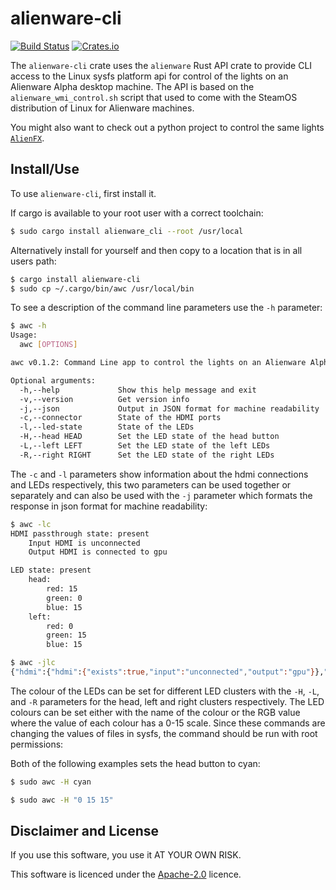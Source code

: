 # alienware-cli

[![Build Status](https://github.com/a1ecbr0wn/alienware-wmi/actions/workflows/build.yml/badge.svg)](https://github.com/a1ecbr0wn/alienware-wmi/actions/workflows/build.yml) [![Crates.io](https://img.shields.io/crates/v/alienware_cli)](https://crates.io/crates/alienware)

The `alienware-cli` crate uses the `alienware` Rust API crate to provide CLI access to the Linux sysfs platform api for
control of the lights on an Alienware Alpha desktop machine.  The API is based on the `alienware_wmi_control.sh` script
that used to come with the SteamOS distribution of Linux for Alienware machines.

You might also want to check out a python project to control the same lights
[`AlienFX`](https://github.com/trackmastersteve/alienfx).

## Install/Use

To use `alienware-cli`, first install it.

If cargo is available to your root user with a correct toolchain:

```bash
$ sudo cargo install alienware_cli --root /usr/local
```

Alternatively install for yourself and then copy to a location that is in all users path:

```bash
$ cargo install alienware-cli
$ sudo cp ~/.cargo/bin/awc /usr/local/bin
```

To see a description of the command line parameters use the `-h` parameter:

```bash
$ awc -h
Usage:
  awc [OPTIONS]

awc v0.1.2: Command Line app to control the lights on an Alienware Alpha R1/R2

Optional arguments:
  -h,--help             Show this help message and exit
  -v,--version          Get version info
  -j,--json             Output in JSON format for machine readability
  -c,--connector        State of the HDMI ports
  -l,--led-state        State of the LEDs
  -H,--head HEAD        Set the LED state of the head button
  -L,--left LEFT        Set the LED state of the left LEDs
  -R,--right RIGHT      Set the LED state of the right LEDs
```

The `-c` and `-l` parameters show information about the hdmi connections and LEDs respectively, this two parameters can
be used together or separately and can also be used with the `-j` parameter which formats the response in json format
for machine readability:

```bash
$ awc -lc
HDMI passthrough state: present
    Input HDMI is unconnected
    Output HDMI is connected to gpu

LED state: present
    head:
        red: 15
        green: 0
        blue: 15
    left:
        red: 0
        green: 15
        blue: 15
```

```bash
$ awc -jlc
{"hdmi":{"hdmi":{"exists":true,"input":"unconnected","output":"gpu"}},"leds":{"exists":true,"left":{"red":0,"green":15,"blue":15},"head":{"red":15,"green":0,"blue":15}}}
```

The colour of the LEDs can be set for different LED clusters with the `-H`, `-L`, and `-R` parameters for the head, left
and right clusters respectively.  The LED colours can be set either with the name of the colour or the RGB value where
the value of each colour has a 0-15 scale.  Since these commands are changing the values of files in sysfs, the command
should be run with root permissions:

Both of the following examples sets the head button to cyan:

```bash
$ sudo awc -H cyan
```

```bash
$ sudo awc -H "0 15 15"
```

## Disclaimer and License

If you use this software, you use it AT YOUR OWN RISK.

This software is licenced under the [Apache-2.0](https://github.com/a1ecbr0wn/alienware-wmi/blob/main/LICENSE) licence.
